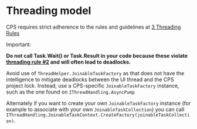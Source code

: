 Threading model
===============

CPS requires strict adherence to the rules and guidelines at [3 Threading
Rules](3_threading_rules.md)

Important: 

**Do not call Task.Wait() or Task.Result in your code because these
violate [threading rule #2](3_threading_rules.md) and will often lead
to deadlocks.**
   

Avoid use of `ThreadHelper.JoinableTaskFactory` as that does not have the intelligence
to mitigate deadlocks between the UI thread and the CPS project lock. Instead,
use a CPS-specific `JoinableTaskFactory` instance, such as the one found on
`IThreadHandling.AsyncPump`

Alternately if you want to create your own `JoinableTaskFactory` instance (for
example to associate with your own `JoinableTaskCollection`) you can call 
`IThreadHandling.JoinableTaskContext.CreateFactory(joinableTaskCollection)`.

